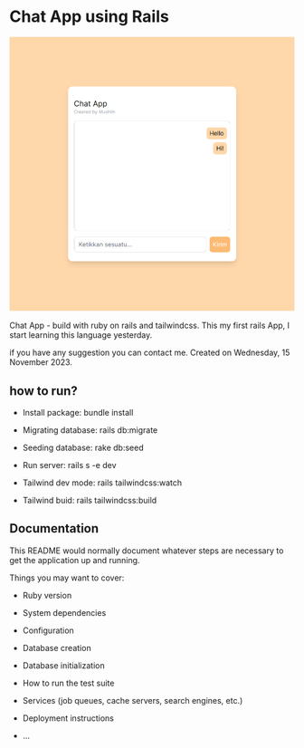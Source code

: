 # Chat App using Rails

![preview image](preview_chat.png)

Chat App - build with ruby on rails and tailwindcss.
This my first rails App, I start learning this language yesterday.

if you have any suggestion you can contact me.
Created on Wednesday, 15 November 2023.

## how to run?

- Install package: bundle install
- Migrating database: rails db:migrate
- Seeding database: rake db:seed
- Run server: rails s -e dev

- Tailwind dev mode: rails tailwindcss:watch
- Tailwind buid: rails tailwindcss:build

## Documentation

This README would normally document whatever steps are necessary to get the
application up and running.

Things you may want to cover:

- Ruby version

- System dependencies

- Configuration

- Database creation

- Database initialization

- How to run the test suite

- Services (job queues, cache servers, search engines, etc.)

- Deployment instructions

- ...

